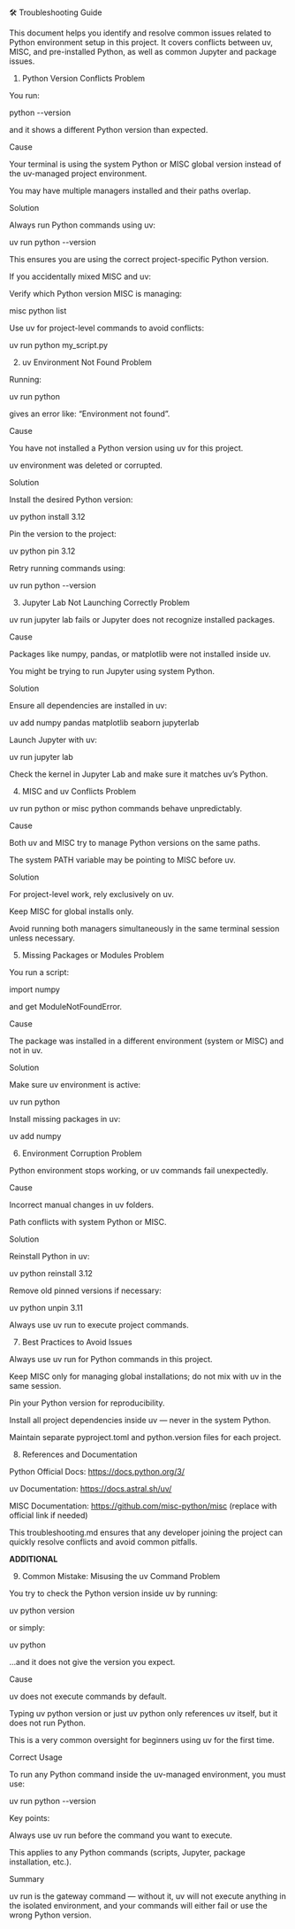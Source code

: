 🛠 Troubleshooting Guide

This document helps you identify and resolve common issues related to Python environment setup in this project. It covers conflicts between uv, MISC, and pre-installed Python, as well as common Jupyter and package issues.

1. Python Version Conflicts
Problem

You run:

python --version


and it shows a different Python version than expected.

Cause

Your terminal is using the system Python or MISC global version instead of the uv-managed project environment.

You may have multiple managers installed and their paths overlap.

Solution

Always run Python commands using uv:

uv run python --version


This ensures you are using the correct project-specific Python version.

If you accidentally mixed MISC and uv:

Verify which Python version MISC is managing:

misc python list


Use uv for project-level commands to avoid conflicts:

uv run python my_script.py

2. uv Environment Not Found
Problem

Running:

uv run python


gives an error like: “Environment not found”.

Cause

You have not installed a Python version using uv for this project.

uv environment was deleted or corrupted.

Solution

Install the desired Python version:

uv python install 3.12


Pin the version to the project:

uv python pin 3.12


Retry running commands using:

uv run python --version

3. Jupyter Lab Not Launching Correctly
Problem

uv run jupyter lab fails or Jupyter does not recognize installed packages.

Cause

Packages like numpy, pandas, or matplotlib were not installed inside uv.

You might be trying to run Jupyter using system Python.

Solution

Ensure all dependencies are installed in uv:

uv add numpy pandas matplotlib seaborn jupyterlab


Launch Jupyter with uv:

uv run jupyter lab


Check the kernel in Jupyter Lab and make sure it matches uv’s Python.

4. MISC and uv Conflicts
Problem

uv run python or misc python commands behave unpredictably.

Cause

Both uv and MISC try to manage Python versions on the same paths.

The system PATH variable may be pointing to MISC before uv.

Solution

For project-level work, rely exclusively on uv.

Keep MISC for global installs only.

Avoid running both managers simultaneously in the same terminal session unless necessary.

5. Missing Packages or Modules
Problem

You run a script:

import numpy


and get ModuleNotFoundError.

Cause

The package was installed in a different environment (system or MISC) and not in uv.

Solution

Make sure uv environment is active:

uv run python


Install missing packages in uv:

uv add numpy

6. Environment Corruption
Problem

Python environment stops working, or uv commands fail unexpectedly.

Cause

Incorrect manual changes in uv folders.

Path conflicts with system Python or MISC.

Solution

Reinstall Python in uv:

uv python reinstall 3.12


Remove old pinned versions if necessary:

uv python unpin 3.11


Always use uv run to execute project commands.

7. Best Practices to Avoid Issues

Always use uv run for Python commands in this project.

Keep MISC only for managing global installations; do not mix with uv in the same session.

Pin your Python version for reproducibility.

Install all project dependencies inside uv — never in the system Python.

Maintain separate pyproject.toml and python.version files for each project.

8. References and Documentation

Python Official Docs: https://docs.python.org/3/

uv Documentation: https://docs.astral.sh/uv/

MISC Documentation: https://github.com/misc-python/misc
 (replace with official link if needed)

This troubleshooting.md ensures that any developer joining the project can quickly resolve conflicts and avoid common pitfalls.


**ADDITIONAL**

9. Common Mistake: Misusing the uv Command
Problem

You try to check the Python version inside uv by running:

uv python version


or simply:

uv python


…and it does not give the version you expect.

Cause

uv does not execute commands by default.

Typing uv python version or just uv python only references uv itself, but it does not run Python.

This is a very common oversight for beginners using uv for the first time.

Correct Usage

To run any Python command inside the uv-managed environment, you must use:

uv run python --version


Key points:

Always use uv run before the command you want to execute.

This applies to any Python commands (scripts, Jupyter, package installation, etc.).

Summary

uv run is the gateway command — without it, uv will not execute anything in the isolated environment, and your commands will either fail or use the wrong Python version.
